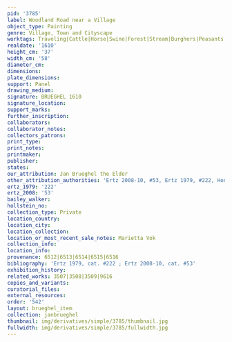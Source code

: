 ```yaml
---
pid: '3785'
label: Woodland Road near a Village
object_type: Painting
genre: Village, Town and Cityscape
worktags: Traveling|Cattle|Horse|Swine|Forest|Stream|Burghers|Peasants|Road|Wagon
realdate: '1610'
height_cm: '37'
width_cm: '58'
diameter_cm:
dimensions:
plate_dimensions:
support: Panel
drawing_medium:
signature: BRUEGHEL 1610
signature_location:
support_marks:
further_inscription:
collaborators:
collaborator_notes:
collectors_patrons:
print_type:
print_notes:
printmaker:
publisher:
states:
our_attribution: Jan Brueghel the Elder
other_attribution_authorities: 'Ertz 2008-10, #53, Ertz 1979, #222, Honig database'
ertz_1979: '222'
ertz_2008: '53'
bailey_walker:
hollstein_no:
collection_type: Private
location_country:
location_city:
location_collection:
location_or_most_recent_sale_notes: Marietta Vok
collection_info:
location_info:
provenance: 6512|6513|6514|6515|6516
bibliography: 'Ertz 1979, cat. #222 ; Ertz 2008-10, cat. #53'
exhibition_history:
related_works: 3507|3508|3509|9616
copies_and_variants:
curatorial_files:
external_resources:
order: '542'
layout: brueghel_item
collection: janbrueghel
thumbnail: img/derivatives/simple/3785/thumbnail.jpg
fullwidth: img/derivatives/simple/3785/fullwidth.jpg
---
```

